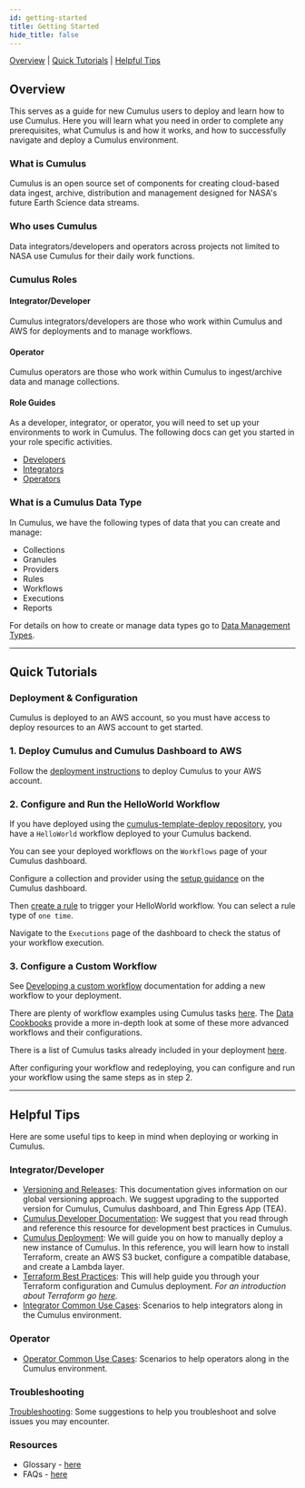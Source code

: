 ```yaml
---
id: getting-started
title: Getting Started
hide_title: false
---
```


[Overview](#overview) | [Quick Tutorials](#quick-tutorials) | [Helpful Tips](#helpful-tips)

## Overview

This serves as a guide for new Cumulus users to deploy and learn how to use Cumulus. Here you will learn what you need in order to complete any prerequisites, what Cumulus is and how it works, and how to successfully navigate and deploy a Cumulus environment.

### What is Cumulus

Cumulus is an open source set of components for creating cloud-based data ingest, archive, distribution and management designed for NASA's future Earth Science data streams.

### Who uses Cumulus

Data integrators/developers and operators across projects not limited to NASA use Cumulus for their daily work functions.

### Cumulus Roles

#### Integrator/Developer

Cumulus integrators/developers are those who work within Cumulus and AWS for deployments and to manage workflows.

#### Operator

Cumulus operators are those who work within Cumulus to ingest/archive data and manage collections.

#### Role Guides

As a developer, integrator, or operator, you will need to set up your environments to work in Cumulus. The following docs can get you started in your role specific activities.

* [Developers](https://github.com/nasa/cumulus)
* [Integrators](integrator-guide/about-int-guide)
* [Operators](operator-docs/about-operator-docs)

### What is a Cumulus Data Type

In Cumulus, we have the following types of data that you can create and manage:

* Collections
* Granules
* Providers
* Rules
* Workflows
* Executions
* Reports

For details on how to create or manage data types go to [Data Management Types](configuration/data-management-types).

---

## Quick Tutorials

### Deployment & Configuration

Cumulus is deployed to an AWS account, so you must have access to deploy resources to an AWS account to get started.

### 1. Deploy Cumulus and Cumulus Dashboard to AWS

Follow the [deployment instructions](deployment/deployment-readme) to deploy Cumulus to your AWS account.

### 2. Configure and Run the HelloWorld Workflow

If you have deployed using the [cumulus-template-deploy repository](https://github.com/nasa/cumulus-template-deploy), you have a `HelloWorld` workflow deployed to your Cumulus backend.

You can see your deployed workflows on the `Workflows` page of your Cumulus dashboard.

Configure a collection and provider using the [setup guidance](data-cookbooks/about-cookbooks#setup) on the Cumulus dashboard.

Then [create a rule](operator-docs/create-rule-in-cumulus) to trigger your HelloWorld workflow. You can select a rule type of `one time`.

Navigate to the `Executions` page of the dashboard to check the status of your workflow execution.

### 3. Configure a Custom Workflow

See [Developing a custom workflow](workflows/developing-a-cumulus-workflow) documentation for adding a new workflow to your deployment.

There are plenty of workflow examples using Cumulus tasks [here](https://github.com/nasa/cumulus/tree/master/example/cumulus-tf). The [Data Cookbooks](data-cookbooks/about-cookbooks) provide a more in-depth look at some of these more advanced workflows and their configurations.

There is a list of Cumulus tasks already included in your deployment [here](tasks).

After configuring your workflow and redeploying, you can configure and run your workflow using the same steps as in step 2.

---

## Helpful Tips

Here are some useful tips to keep in mind when deploying or working in Cumulus.

### Integrator/Developer

* [Versioning and Releases](https://github.com/nasa/cumulus/blob/master/docs/development/release.md): This documentation gives information on our global versioning approach. We suggest upgrading to the supported version for Cumulus, Cumulus dashboard, and Thin Egress App (TEA).
* [Cumulus Developer Documentation](https://github.com/nasa/cumulus#cumulus-framework): We suggest that you read through and reference this resource for development best practices in Cumulus.
* [Cumulus Deployment](deployment/deployment-readme): We will guide you on how to manually deploy a new instance of Cumulus. In this reference, you will learn how to install Terraform, create an AWS S3 bucket, configure a compatible database, and create a Lambda layer.
* [Terraform Best Practices](deployment/terraform-best-practices): This will help guide you through your Terraform configuration and Cumulus deployment. *For an introduction about Terraform go [here](https://www.terraform.io/intro/index.html).*
* [Integrator Common Use Cases](integrator-guide/int-common-use-cases): Scenarios to help integrators along in the Cumulus environment.

### Operator

* [Operator Common Use Cases](operator-docs/ops-common-use-cases): Scenarios to help operators along in the Cumulus environment.

### Troubleshooting

[Troubleshooting](troubleshooting/troubleshooting-readme): Some suggestions to help you troubleshoot and solve issues you may encounter.

### Resources

* Glossary - [here](glossary)
* FAQs - [here](faqs)
